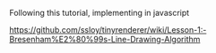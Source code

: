 Following this tutorial, implementing in javascript

https://github.com/ssloy/tinyrenderer/wiki/Lesson-1:-Bresenham%E2%80%99s-Line-Drawing-Algorithm
